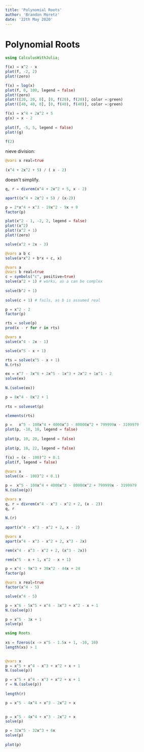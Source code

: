 ```yaml
---
title: 'Polynomial Roots'
author: 'Brandon Moretz'
date: '22th May 2020'
---  
```

  
  
#  Polynomial Roots
  
  
```julia
using CalculusWithJulia;
```
  
```julia
f(x) = x^2 - x
plot(f, -2, 2)
plot!(zero)
```
  
```julia
f(x) = log(x)
plot(f, 0, 100, legend = false)
plot!(zero)
plot!([20, 20, 0], [0, f(20), f(20)], color =:green)
plot!([40, 40, 0], [0, f(40), f(40)], color =:green)
```
  
```julia
f(x) = x^4 + 2x^2 + 5
g(x) = x - 2
  
plot(f, -5, 5, legend = false)
plot!(g)
  
f(2)
```
  
nieve division:
  
```julia
@vars x real=true
  
(x^4 + 2x^2 + 5) / ( x - 2)
```
  
doesn't simplify.
  
```julia
q, r = divrem(x^4 + 2x^2 + 5, x - 2)
```
  
```julia
apart((x^4 + 2x^2 + 5) / (x-2))
```
  
```julia
p = 2*x^4 + x^3 - 19x^2 - 9x + 9
factor(p)
```
  
```julia
plot(x^2 - 1, -2, 2, legend = false)
plot!(x^2)
plot!(x^2 + 1)
plot!(zero)
```
  
```julia
solve(x^2 + 2x - 3)
```
  
```julia
@vars a b c
solve(a*x^2 + b*x + c, x)
```
  
```julia
@vars a
@vars b real=true
c = symbols("c", positive=true)
solve(a^2 + 1) # works, as a can be complex
  
solve(b^2 + 1)
  
solve(c + 1) # fails, as b is assumed real
```
  
```julia
p = x^2 - 2
factor(p)
```
  
```julia
rts = solve(p)
prod(x - r for r in rts)
```
  
```julia
@vars x
solve(x^4 - 2x - 1)
```
  
```julia
solve(x^5 - x + 1)
```
  
```julia
rts = solve(x^5 - x + 1)
N.(rts)
```
  
```julia
ex = x^7 - 3x^6 + 2x^5 - 1x^3 + 2x^2 + 1x^1 - 2
solve(ex)
  
N.(solve(ex))
```
  
```julia
p = 8x^4 - 8x^2 + 1
  
rts = solveset(p)
```
  
```julia
elements(rts)
```
  
```julia
p =   x^5 - 100x^4 + 4000x^3 - 80000x^2 + 799999x - 3199979
plot(p, -10, 10, legend = false)
  
plot(p, 10, 20, legend = false)
  
plot(p, 18, 22, legend = false)
```
  
```julia
f(x) = (x - 100)^2 + 0.1
plot(f, legend = false)
  
@vars x
solve((x - 100)^2 + 0.1)
```
  
```julia
p =  x^5 - 100x^4 + 4000x^3 - 80000x^2 + 799999x - 3199979
N.(solve(p))
```
  
```julia
@vars x
q, r = divrem(x^4 - x^3 - x^2 + 2, (x - 2))
q, r
  
N.(r)
  
apart(x^4 - x^3 - x^2 + 2, x - 2)
```
  
```julia
@vars x
apart(x^4 - x^3 - x^2 + 2, x^3 - 2x)
```
  
```julia
rem(x^4 - x^3 - x^2 + 2, (x^3 - 2x))
```
  
```julia
rem(x^5 - x + 1, x^2 - x + 1)
```
  
```julia
p = x^4 - 9x^3 + 30x^2 - 44x + 24
factor(p)
```
  
```julia
@vars x real=true
factor(x^4 - 5)
```
  
```julia
solve(x^4 - 5)
```
  
```julia
p = x^6 - 5x^5 + x^4 - 3x^3 + x^2 - x + 1
N.(solve(p))
```
  
```julia
p = x^5 - 3x + 1
solve(p)
```
  
```julia
using Roots
  
xs = fzeros(x -> x^5 - 1.5x + 1, -10, 10)
length(xs) > 1
  
```
  
```julia
@vars x
p = x^5 + x^4 - x^3 + x^2 + x + 1
N.(solve(p))
```
  
```julia
p = x^5 + x^4 - x^3 + x^2 + x + 1
r = N.(solve(p))
  
length(r)
```
  
```julia
p = x^5 - 4x^4 + x^3 - 2x^2 + x
  
```
  
```julia
p = x^5 - 4x^4 + x^3 - 2x^2 + x
solve(p)
```
  
```julia
p = 32x^5 - 32x^3 + 6x
solve(p)
  
plot(p)
```
  